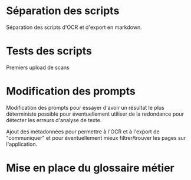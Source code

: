 # Séparation des scripts

Séparation des scripts d'OCR et d'export en markdown.

# Tests des scripts

Premiers upload de scans

# Modification des prompts

Modification des prompts pour essayer d'avoir un résultat le plus déterministe possible pour éventuellement utiliser de la redondance pour détecter les erreurs d'analyse de texte.

Ajout des métadonnées pour permettre à l'OCR et à l'export de "communiquer" et pour éventuellement mieux filtrer/trouver les pages sur l'application.

# Mise en place du glossaire métier